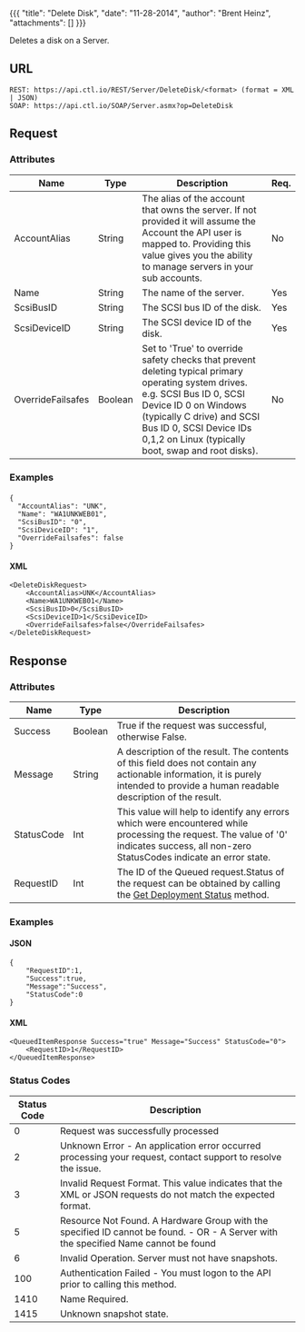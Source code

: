 {{{
  "title": "Delete Disk",
  "date": "11-28-2014",
  "author": "Brent Heinz",
  "attachments": []
}}}

Deletes a disk on a Server.

## URL

    REST: https://api.ctl.io/REST/Server/DeleteDisk/<format> (format = XML | JSON)
    SOAP: https://api.ctl.io/SOAP/Server.asmx?op=DeleteDisk

## Request

### Attributes

| Name | Type | Description | Req. |
| --- | --- | --- | --- |
| AccountAlias | String | The alias of the account that owns the server. If not provided it will assume the Account the API user is mapped to. Providing this value gives you the ability to manage servers in your sub accounts. | No |
| Name | String | The name of the server.   | Yes |
| ScsiBusID | String | The SCSI bus ID of the disk. | Yes |
| ScsiDeviceID | String | The SCSI device ID of the disk. | Yes |
| OverrideFailsafes | Boolean | Set to 'True' to override safety checks that prevent deleting typical primary operating system drives. e.g. SCSI Bus ID 0, SCSI Device ID 0 on Windows (typically C drive) and SCSI Bus ID 0, SCSI Device IDs 0,1,2 on Linux (typically boot, swap and root disks). | No |

### Examples

####

    {
      "AccountAlias": "UNK",
      "Name": "WA1UNKWEB01",
      "ScsiBusID": "0",
      "ScsiDeviceID": "1",
      "OverrideFailsafes": false
    }

#### XML

    <DeleteDiskRequest>
        <AccountAlias>UNK</AccountAlias>
        <Name>WA1UNKWEB01</Name>
        <ScsiBusID>0</ScsiBusID>
        <ScsiDeviceID>1</ScsiDeviceID>
        <OverrideFailsafes>false</OverrideFailsafes>
    </DeleteDiskRequest>

## Response

### Attributes

| Name | Type | Description |
| --- | --- | --- |
| Success | Boolean | True if the request was successful, otherwise False. |
| Message | String | A description of the result. The contents of this field does not contain any actionable information, it is purely intended to provide a human readable description of the result. |
| StatusCode | Int | This value will help to identify any errors which were encountered while processing the request. The value of '0' indicates success, all non-zero StatusCodes indicate an error state. |
| RequestID | Int | The ID of the Queued request.Status of the request can be obtained by calling the [Get Deployment Status](../Blueprint/get-deployment-status.md) method. |

### Examples

#### JSON

    {
        "RequestID":1,
        "Success":true,
        "Message":"Success",
        "StatusCode":0
    }

#### XML

    <QueuedItemResponse Success="true" Message="Success" StatusCode="0">
        <RequestID>1</RequestID>
    </QueuedItemResponse>

### Status Codes

| Status Code | Description |
| --- | --- |
| 0 | Request was successfully processed |
| 2 | Unknown Error - An application error occurred processing your request, contact support to resolve the issue. |
| 3 | Invalid Request Format. This value indicates that the XML or JSON requests do not match the expected format. |
| 5 | Resource Not Found.  A Hardware Group with the specified ID cannot be found. - OR - A Server with the specified Name cannot be found  |
| 6 | Invalid Operation.  Server must not have snapshots. |
| 100 | Authentication Failed - You must logon to the API prior to calling this method. |
| 1410 | Name Required. |
| 1415 | Unknown snapshot state. |
